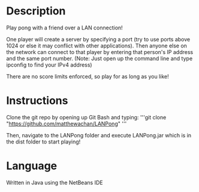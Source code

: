 # Description
Play pong with a friend over a LAN connection!

One player will create a server by specifying a port (try to use ports above 1024 or else it may conflict with other applications).
Then anyone else on the network can connect to that player by entering that person's IP address and the same port number.
(Note: Just open up the command line and type ipconfig to find your IPv4 address)

There are no score limits enforced, so play for as long as you like!

# Instructions
Clone the git repo by opening up Git Bash and typing:
'''git clone "https://github.com/matthewachan/LANPong"
'''

Then, navigate to the LANPong folder and execute LANPong.jar which is in the dist folder to start playing!

# Language
Written in Java using the NetBeans IDE
